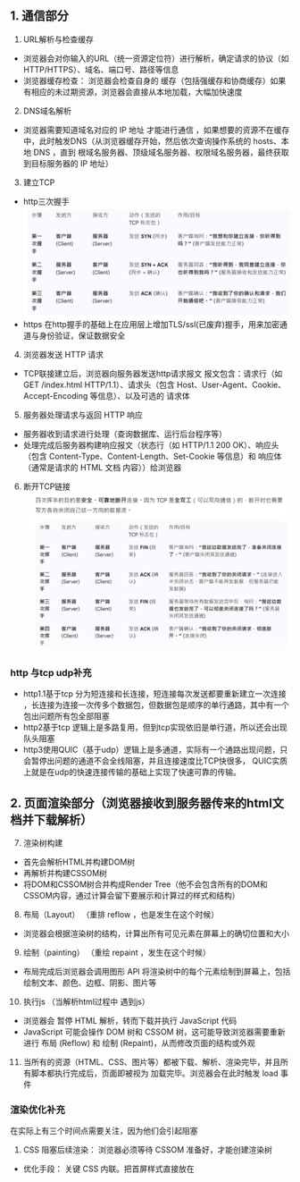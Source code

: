 ## 1. 通信部分
  1. URL解析与检查缓存
  - 浏览器会对你输入的URL（统一资源定位符）进行解析，确定请求的协议（如 HTTP/HTTPS）、域名、端口号、路径等信息
  - 浏览器缓存检查： 浏览器会检查自身的 缓存（包括强缓存和协商缓存）如果有相应的未过期资源，浏览器会直接从本地加载，大幅加快速度
  2. DNS域名解析
  - 浏览器需要知道域名对应的 IP 地址 才能进行通信 ，如果想要的资源不在缓存中，此时触发DNS（从浏览器缓存开始，然后依次查询操作系统的 hosts、本地 DNS ，直到 根域名服务器、顶级域名服务器、权限域名服务器，最终获取到目标服务器的 IP 地址）
  3. 建立TCP
  - http三次握手 
  ![alt text](img/tcp1.png)
  - https 在http握手的基础上在应用层上增加TLS/ssl(已废弃)握手，用来加密通道与身份验证，保证数据安全
  4. 浏览器发送 HTTP 请求
  - TCP联接建立后，浏览器向服务器发送http请求报文 报文包含：请求行（如 GET /index.html HTTP/1.1）、请求头（包含 Host、User-Agent、Cookie、Accept-Encoding 等信息）、以及可选的 请求体
  5. 服务器处理请求与返回 HTTP 响应
  - 服务器收到请求进行处理（查询数据库、运行后台程序等）
  - 处理完成后服务器构建响应报文（状态行（如 HTTP/1.1 200 OK）、响应头（包含 Content-Type、Content-Length、Set-Cookie 等信息）和 响应体（通常是请求的 HTML 文档 内容））给浏览器
  6. 断开TCP链接
  ![alt text](img/tcp2.png)

  ### http 与tcp udp补充
  - http1.1基于tcp 分为短连接和长连接，短连接每次发送都要重新建立一次连接 ，长连接为连接一次传多个数据包，但数据包是顺序的单行通路，其中有一个包出问题所有包全部阻塞
  - http2基于tcp 逻辑上是多路复用，但到tcp实现依旧是单行道，所以还会出现 队头阻塞
  - http3使用QUIC（基于udp）逻辑上是多通道，实际有一个通路出现问题，只会暂停出问题的通道不会全线阻塞，并且连接速度比TCP快很多，
  QUIC实质上就是在udp的快速连接传输的基础上实现了快速可靠的传输。

  ## 2. 页面渲染部分（浏览器接收到服务器传来的html文档并下载解析）
  7. 渲染树构建
  - 首先会解析HTML并构建DOM树
  - 再解析并构建CSSOM树
  - 将DOM和CSSOM树合并构成Render Tree（他不会包含所有的DOM和CSSOM内容，通过计算会留下要展示和计算过的样式和结构）
  8. 布局（Layout）   （重排 reflow ，也是发生在这个时候）
  - 浏览器会根据渲染树的结构，计算出所有可见元素在屏幕上的确切位置和大小
  9. 绘制（painting）  （重绘 repaint ，发生在这个时候）
  - 布局完成后浏览器会调用图形 API 将渲染树中的每个元素绘制到屏幕上，包括绘制文本、颜色、边框、阴影、图片等
  10. 执行js （当解析html过程中 遇到js）
  - 浏览器会 暂停 HTML 解析，转而下载并执行 JavaScript 代码
  - JavaScript 可能会操作 DOM 树和 CSSOM 树，这可能导致浏览器需要重新进行 布局 (Reflow) 和 绘制 (Repaint)，从而修改页面的结构或外观
  11. 当所有的资源（HTML、CSS、图片等）都被下载、解析、渲染完毕，并且所有脚本都执行完成后，页面即被视为 加载完毕。浏览器会在此时触发 load 事件

  ### 渲染优化补充
  在实际上有三个时间点需要关注，因为他们会引起阻塞
  1. CSS 阻塞后续渲染： 浏览器必须等待 CSSOM 准备好，才能创建渲染树 
  - 优化手段： 关键 CSS 内联。把首屏样式直接放在 <style> 中，减少外部文件延迟，非关键 CSS 可以使用 <link rel="preload" as="style" onload="..."> 异步加载
  2. JavaScript 阻塞 (JS 阻塞 DOM 构建和渲染)
  - ![alt text](img/jsZuSe.png)
  - 这里也可以分割js加载优先级高的js部分，其他部分延迟加载
  3. **首页显示与交互阻塞** （首次绘制（FCP）也就是白屏时间问题，可交互时间（TTI）也就是首页加载了但功能还不能用问题）
  实际上我们可以通过SSR（服务端渲染），注水 (Hydration)来优化FCP与TTI
    * 首先，我们的项目最终是跑在服务器上的，本地加载需要向服务器来请求并下载真实的html，css,js本地，浏览器再去解析这些东西得到最终展示的文档并展示出来，那么我们要知道的是，本地（客户端）的计算能力是要弱于实际上的服务端的，那SSR实质上就是在服务端运行框架的js内容生成对应的HTML（主要是那些js创建的DOM结构会阻塞html渲染，所以这里解决的主要也是js创建的DOM，css也仍然阻塞）字符串，把这个开箱就能用的文档发给客户端就可以快速的展示出实际页面了（由于服务端运算快，也不用等待JS下载执行） 
    * 然后浏览器开始注水，浏览器下载并执行对应的JS代码（这里就是事件相关的东西了） ，把相应到事件绑定有DOM上，并监听，然后用户就可以交互了